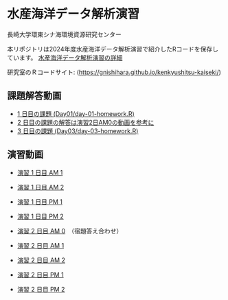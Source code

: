 # 水産海洋データ解析演習

長崎大学環東シナ海環境資源研究センター

本リポジトリは2024年度水産海洋データ解析演習で紹介したRコードを保存しています。
[水産海洋データ解析演習の詳細](http://www-mri.fish.nagasaki-u.ac.jp/ja/kyoten/)

研究室のＲコードサイト:
(https://gnishihara.github.io/kenkyushitsu-kaiseki/)

## 課題解答動画

* [1 日目の課題 (Day01/day-01-homework.R)](https://youtu.be/9vSSQeN617w)
* [2 日目の課題の解答は演習2日AM0の動画を参考に](https://youtu.be/K2JnpWuzfNw)
* [3 日目の課題 (Day03/day-03-homework.R)](https://youtu.be/RSgq99axMKk)


## 演習動画

* [演習 1 日目 AM 1](https://youtu.be/GXtI2n8gun8)
* [演習 1 日目 AM 2](https://youtu.be/tbYb2qrHGjQ)
* [演習 1 日目 PM 1](https://youtu.be/CM-Y2vYZYIs)
* [演習 1 日目 PM 2](https://youtu.be/YcfHRNOcSwg)

* [演習 2 日目 AM 0](https://youtu.be/K2JnpWuzfNw)　（宿題答え合わせ）
* [演習 2 日目 AM 1](https://youtu.be/9qec0_Cm_4g)
* [演習 2 日目 AM 2](https://youtu.be/jbHpc7_HrKA)
* [演習 2 日目 PM 1](https://youtu.be/jgMANBWTlFw)
* [演習 2 日目 PM 2](https://youtu.be/ZvIruOooox0)

